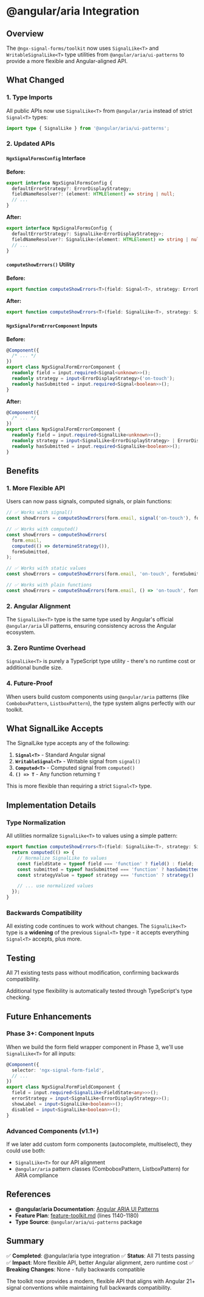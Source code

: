 # @angular/aria Integration

## Overview

The `@ngx-signal-forms/toolkit` now uses `SignalLike<T>` and `WritableSignalLike<T>` type utilities from `@angular/aria/ui-patterns` to provide a more flexible and Angular-aligned API.

## What Changed

### 1. Type Imports

All public APIs now use `SignalLike<T>` from `@angular/aria` instead of strict `Signal<T>` types:

```typescript
import type { SignalLike } from '@angular/aria/ui-patterns';
```

### 2. Updated APIs

#### `NgxSignalFormsConfig` Interface

**Before:**

```typescript
export interface NgxSignalFormsConfig {
  defaultErrorStrategy?: ErrorDisplayStrategy;
  fieldNameResolver?: (element: HTMLElement) => string | null;
  // ...
}
```

**After:**

```typescript
export interface NgxSignalFormsConfig {
  defaultErrorStrategy?: SignalLike<ErrorDisplayStrategy>;
  fieldNameResolver?: SignalLike<(element: HTMLElement) => string | null>;
  // ...
}
```

#### `computeShowErrors()` Utility

**Before:**

```typescript
export function computeShowErrors<T>(field: Signal<T>, strategy: ErrorDisplayStrategy | Signal<ErrorDisplayStrategy>, hasSubmitted: Signal<boolean>): Signal<boolean>;
```

**After:**

```typescript
export function computeShowErrors<T>(field: SignalLike<T>, strategy: SignalLike<ErrorDisplayStrategy> | ErrorDisplayStrategy, hasSubmitted: SignalLike<boolean>): Signal<boolean>;
```

#### `NgxSignalFormErrorComponent` Inputs

**Before:**

```typescript
@Component({
  /* ... */
})
export class NgxSignalFormErrorComponent {
  readonly field = input.required<Signal<unknown>>();
  readonly strategy = input<ErrorDisplayStrategy>('on-touch');
  readonly hasSubmitted = input.required<Signal<boolean>>();
}
```

**After:**

```typescript
@Component({
  /* ... */
})
export class NgxSignalFormErrorComponent {
  readonly field = input.required<SignalLike<unknown>>();
  readonly strategy = input<SignalLike<ErrorDisplayStrategy> | ErrorDisplayStrategy>('on-touch');
  readonly hasSubmitted = input.required<SignalLike<boolean>>();
}
```

## Benefits

### 1. **More Flexible API**

Users can now pass signals, computed signals, or plain functions:

```typescript
// ✅ Works with signal()
const showErrors = computeShowErrors(form.email, signal('on-touch'), formSubmitted);

// ✅ Works with computed()
const showErrors = computeShowErrors(
  form.email,
  computed(() => determineStrategy()),
  formSubmitted,
);

// ✅ Works with static values
const showErrors = computeShowErrors(form.email, 'on-touch', formSubmitted);

// ✅ Works with plain functions
const showErrors = computeShowErrors(form.email, () => 'on-touch', formSubmitted);
```

### 2. **Angular Alignment**

The `SignalLike<T>` type is the same type used by Angular's official `@angular/aria` UI patterns, ensuring consistency across the Angular ecosystem.

### 3. **Zero Runtime Overhead**

`SignalLike<T>` is purely a TypeScript type utility - there's no runtime cost or additional bundle size.

### 4. **Future-Proof**

When users build custom components using `@angular/aria` patterns (like `ComboboxPattern`, `ListboxPattern`), the type system aligns perfectly with our toolkit.

## What SignalLike Accepts

The SignalLike type accepts any of the following:

1. **`Signal<T>`** - Standard Angular signal
2. **`WritableSignal<T>`** - Writable signal from `signal()`
3. **`Computed<T>`** - Computed signal from `computed()`
4. **`() => T`** - Any function returning `T`

This is more flexible than requiring a strict `Signal<T>` type.

## Implementation Details

### Type Normalization

All utilities normalize `SignalLike<T>` to values using a simple pattern:

```typescript
export function computeShowErrors<T>(field: SignalLike<T>, strategy: SignalLike<ErrorDisplayStrategy> | ErrorDisplayStrategy, hasSubmitted: SignalLike<boolean>): Signal<boolean> {
  return computed(() => {
    // Normalize SignalLike to values
    const fieldState = typeof field === 'function' ? field() : field;
    const submitted = typeof hasSubmitted === 'function' ? hasSubmitted() : hasSubmitted;
    const strategyValue = typeof strategy === 'function' ? strategy() : strategy;

    // ... use normalized values
  });
}
```

### Backwards Compatibility

All existing code continues to work without changes. The `SignalLike<T>` type is a **widening** of the previous `Signal<T>` type - it accepts everything `Signal<T>` accepts, plus more.

## Testing

All 71 existing tests pass without modification, confirming backwards compatibility.

Additional type flexibility is automatically tested through TypeScript's type checking.

## Future Enhancements

### Phase 3+: Component Inputs

When we build the form field wrapper component in Phase 3, we'll use `SignalLike<T>` for all inputs:

```typescript
@Component({
  selector: 'ngx-signal-form-field',
  // ...
})
export class NgxSignalFormFieldComponent {
  field = input.required<SignalLike<FieldState<any>>>();
  errorStrategy = input<SignalLike<ErrorDisplayStrategy>>();
  showLabel = input<SignalLike<boolean>>();
  disabled = input<SignalLike<boolean>>();
}
```

### Advanced Components (v1.1+)

If we later add custom form components (autocomplete, multiselect), they could use both:

- `SignalLike<T>` for our API alignment
- `@angular/aria` pattern classes (ComboboxPattern, ListboxPattern) for ARIA compliance

## References

- **@angular/aria Documentation**: [Angular ARIA UI Patterns](https://angular.dev/api/aria/ui-patterns)
- **Feature Plan**: [feature-toolkit.md](../plan/feature-toolkit.md) (lines 1140-1180)
- **Type Source**: `@angular/aria/ui-patterns` package

## Summary

✅ **Completed**: @angular/aria type integration
✅ **Status**: All 71 tests passing
✅ **Impact**: More flexible API, better Angular alignment, zero runtime cost
✅ **Breaking Changes**: None - fully backwards compatible

The toolkit now provides a modern, flexible API that aligns with Angular 21+ signal conventions while maintaining full backwards compatibility.
